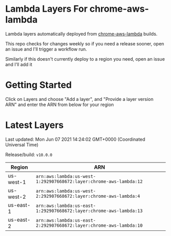 # Lambda Layers For chrome-aws-lambda
Lambda layers automatically deployed from [chrome-aws-lambda](https://github.com/alixaxel/chrome-aws-lambda) builds.

This repo checks for changes weekly so if you need a release sooner, open an issue and I'll trigger a workflow run.

Similarly if this doesn't currently deploy to a region you need, open an issue and I'll add it
# Getting Started 
Click on Layers and choose "Add a layer", and "Provide a layer version ARN" and enter the ARN from below for your region
# Latest Layers
Last updated: Mon Jun 07 2021 14:24:02 GMT+0000 (Coordinated Universal Time)

Release/build: `v10.0.0`
    
| Region | ARN |
| --- | --- |
| us-west-1 | `arn:aws:lambda:us-west-1:292907668672:layer:chrome-aws-lambda:12` |
| us-west-2 | `arn:aws:lambda:us-west-2:292907668672:layer:chrome-aws-lambda:4` |
| us-east-1 | `arn:aws:lambda:us-east-1:292907668672:layer:chrome-aws-lambda:13` |
| us-east-2 | `arn:aws:lambda:us-east-2:292907668672:layer:chrome-aws-lambda:10` |